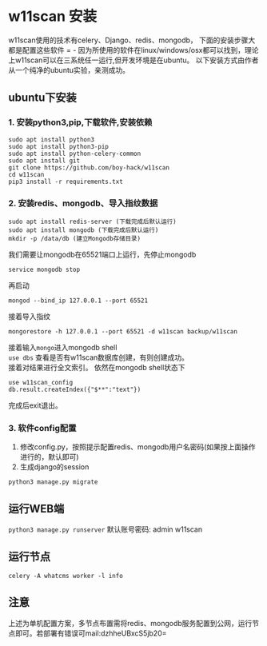 # w11scan 安装
w11scan使用的技术有celery、Django、redis、mongodb，
下面的安装步骤大都是配置这些软件 = - 
因为所使用的软件在linux/windows/osx都可以找到，理论上w11scan可以在三系统任一运行,但开发环境是在ubuntu。
以下安装方式由作者从一个纯净的ubuntu实验，亲测成功。

## ubuntu下安装

### 1. 安装python3,pip,下载软件,安装依赖
```
sudo apt install python3
sudo apt install python3-pip
sudo apt install python-celery-common
sudo apt install git
git clone https://github.com/boy-hack/w11scan
cd w11scan
pip3 install -r requirements.txt
```

### 2. 安装redis、mongodb、导入指纹数据
```
sudo apt install redis-server (下载完成后默认运行)
sudo apt install mongodb (下载完成后默认运行)
mkdir -p /data/db (建立Mongodb存储目录)
```  
我们需要让mongodb在65521端口上运行，先停止mongodb
```
service mongodb stop
```
再启动
```
mongod --bind_ip 127.0.0.1 --port 65521
```
接着导入指纹
```
mongorestore -h 127.0.0.1 --port 65521 -d w11scan backup/w11scan
```  
接着输入`mongo`进入mongodb shell  
`use dbs`
查看是否有w11scan数据库创建，有则创建成功。  
接着对结果进行全文索引。
依然在mongodb shell状态下
```
use w11scan_config
db.result.createIndex({"$**":"text"})
```
完成后exit退出。

### 3. 软件config配置
1. 修改config.py，按照提示配置redis、mongodb用户名密码(如果按上面操作进行的，默认即可)
2. 生成django的session
```
python3 manage.py migrate
```

## 运行WEB端
```python3 manage.py runserver```
默认账号密码: admin w11scan
## 运行节点
```celery -A whatcms worker -l info```

## 注意
上述为单机配置方案，多节点布置需将redis、mongodb服务配置到公网，运行节点即可。若部署有错误可mail:dzhheUBxcS5jb20=
